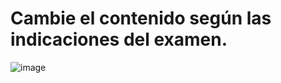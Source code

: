 # Cambie el contenido según las indicaciones del examen.
![image](https://user-images.githubusercontent.com/105396317/203665790-eed2fd26-38bd-4949-9334-36740c723612.png)
